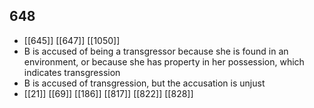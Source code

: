 ## 648
- [[645]] [[647]] [[1050]] 
- B is accused of being a transgressor because she is found in an environment, or because she has property in her possession, which indicates transgression
- B is accused of transgression, but the accusation is unjust
- [[21]] [[69]] [[186]] [[817]] [[822]] [[828]] 

